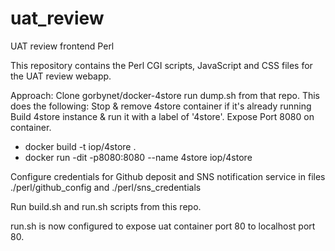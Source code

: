# uat_review
UAT review frontend Perl

This repository contains the Perl CGI scripts, JavaScript and CSS files for the UAT review webapp.

Approach:
Clone gorbynet/docker-4store
run dump.sh from that repo. This does the following:
Stop & remove 4store container if it's already running
Build 4store instance & run it with a label of '4store'. Expose Port 8080 on container.
* docker build -t iop/4store .
* docker run -dit -p8080:8080 --name 4store iop/4store

Configure credentials for Github deposit and SNS notification service in files ./perl/github_config and ./perl/sns_credentials

Run build.sh and run.sh scripts from this repo.

run.sh is now configured to expose uat container port 80 to localhost port 80.
